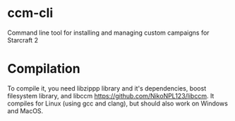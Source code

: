 # ccm-cli
Command line tool for installing and managing custom campaigns for Starcraft 2
# Compilation
To compile it, you need libzippp library and it's dependencies, boost filesystem library, and libccm https://github.com/NikoNPL123/libccm.
It compiles for Linux (using gcc and clang), but should also work on Windows and MacOS.
